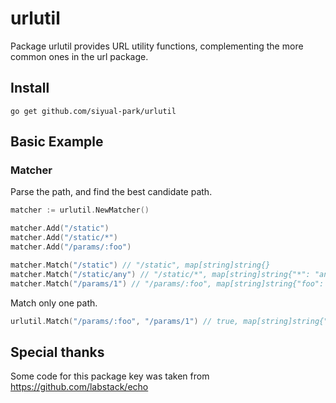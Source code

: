 # urlutil
Package urlutil provides URL utility functions, complementing the more common ones in the url package.

## Install
```shell
go get github.com/siyual-park/urlutil
```

## Basic Example
### Matcher
Parse the path, and find the best candidate path.
```go
matcher := urlutil.NewMatcher()

matcher.Add("/static")
matcher.Add("/static/*")
matcher.Add("/params/:foo")

matcher.Match("/static") // "/static", map[string]string{}
matcher.Match("/static/any") // "/static/*", map[string]string{"*": "any"}
matcher.Match("/params/1") // "/params/:foo", map[string]string{"foo": "1"}
``` 

Match only one path.
```go
urlutil.Match("/params/:foo", "/params/1") // true, map[string]string{"foo": "1"}
``` 

## Special thanks
Some code for this package key was taken from https://github.com/labstack/echo
